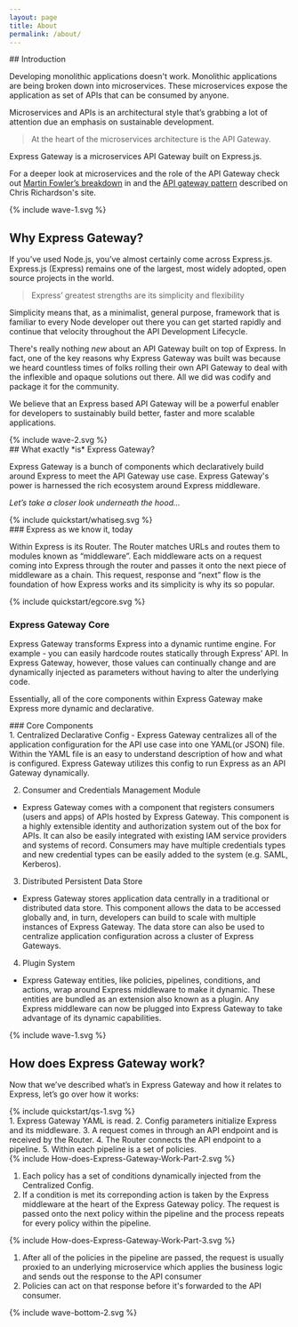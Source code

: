 ```yaml
---
layout: page
title: About
permalink: /about/
---
```


<section class="page-section-normal">
<div class="wrapper-flex">
<div class="wrapper">
<div class="flex-column" markdown="1">
## Introduction

Developing monolithic applications doesn't work. Monolithic applications are being broken down into microservices. These microservices expose the application as set of APIs that can be consumed by anyone.

Microservices and APIs is an architectural style that’s grabbing a lot of attention due an emphasis on sustainable development.

> At the heart of the microservices architecture is the API Gateway.

Express Gateway is a microservices API Gateway built on Express.js.

For a deeper look at microservices and the role of the API Gateway check out [Martin Fowler’s breakdown](https://martinfowler.com/articles/serverless.html) in and the [API gateway pattern](http://microservices.io/patterns/apigateway.html) described on Chris Richardson's site.
</div>
</div>
</div>
</section>
<div class="svg-fix wave-1">{% include wave-1.svg %}</div>
<section class="page-section-blue">
<div class="wrapper-flex">
<div class="wrapper">
<div class="flex-column" markdown="1">

## Why Express Gateway?

If you’ve used Node.js, you’ve almost certainly come across Express.js.  Express.js (Express) remains one of the largest, most widely adopted, open source projects in the world.

> Express’ greatest strengths are its simplicity and flexibility

Simplicity means that, as a minimalist, general purpose, framework that is familiar to every Node developer out there you can get started rapidly and continue that velocity throughout the API Development Lifecycle.

There's really nothing _new_ about an API Gateway built on top of Express.  In fact, one of the key reasons why Express Gateway was built was because we heard countless times of folks rolling their own API Gateway to deal with the inflexible and opaque solutions out there. All we did was codify and package it for the community.

We believe that an Express based API Gateway will be a powerful enabler for developers to sustainably build better, faster and more scalable applications.
</div>
</div>
</div>
</section>
<div class="svg-fix wave-2">{% include wave-2.svg %}</div>

<section class="page-section-white">
<div class="wrapper-flex">
<div class="wrapper">
<div class="flex-column" markdown="1">
## What exactly *is* Express Gateway?

Express Gateway is a bunch of components which declaratively build around Express to meet the API Gateway use case. Express Gateway's power is harnessed the rich ecosystem around Express middleware.

*Let’s take a closer look underneath the hood...*

</div>
</div>
</div>

<div class="wrapper border-top-blue flex-row flex-center whatiseg with-graphics with-graphics" markdown="1">
<div class="svg-fix svg-about-1 svg-diagram">{% include quickstart/whatiseg.svg %}</div>
<div class="flex-column" markdown="1">
### Express as we know it, today

Within Express is its Router. The Router matches URLs and routes them to modules known as “middleware”.  Each middleware acts on a request coming into Express through the router and passes it onto the next piece of middleware as a chain.  This request, response and “next” flow is the foundation of how Express works and its simplicity is why its so popular.
</div>
</div>
<div class="wrapper border-top-blue flex-row flex-row-reverse with-graphics" markdown="1">

<div class="svg-fix svg-about-2 svg-diagram">{% include quickstart/egcore.svg %}</div>
<div class="wrapper" markdown="1">

### Express Gateway Core
Express Gateway transforms Express into a dynamic runtime engine.  For example - you can easily hardcode routes statically through Express’ API. In Express Gateway, however, those values can continually change and are dynamically injected as parameters without having to alter the underlying code.

Essentially, all of the core components within Express Gateway make Express more dynamic and declarative.
</div>
</div>
<div class="wrapper border-top-blue" markdown="1">
### Core Components

<div class="wrapper-flex">
<div class="wrapper">
<div class="flex-column shape-style full-width" markdown="1">
1. <span class="li-main">Centralized Declarative Config</span>
  - Express Gateway centralizes all of the application configuration for the API use case into one YAML(or JSON) file.  Within the YAML file is an easy to understand description of how and what is configured. Express Gateway utilizes this config to run Express as an API Gateway dynamically.

2. <span class="li-main">Consumer and Credentials Management Module</span>
  - Express Gateway comes with a component that registers consumers (users and apps) of APIs hosted by Express Gateway. This component is a highly extensible identity and authorization system out of the box for APIs. It can also be easily integrated with existing IAM service providers and systems of record. Consumers may have multiple credentials types and new credential types can be easily added to the system (e.g. SAML, Kerberos).

3. <span class="li-main">Distributed Persistent Data Store</span>
  - Express Gateway stores application data centrally in a traditional or distributed data store. This component allows the data to be accessed globally and, in turn, developers can build to scale with multiple instances of Express Gateway. The data store can also be used to centralize application configuration across a cluster of Express Gateways.

4. <span class="li-main">Plugin System</span>
  - Express Gateway entities, like policies, pipelines, conditions, and  actions, wrap around Express middleware to make it dynamic.  These entities are bundled as an extension also known as a plugin. Any Express middleware can now be plugged into Express Gateway to take advantage of its dynamic capabilities.
</div>
</div>
</div>
</div>
</section>

<div class="svg-fix wave-1">{% include wave-1.svg %}</div>
<section class="page-section-blue">
<div class="wrapper">
<div class="flex-column infographics" markdown="1">

## How does Express Gateway work?
Now that we’ve described what’s in Express Gateway and how it relates to Express, let’s go over how it works:
<div class="wrapper flex-row with-graphics" markdown="1">
<div class="svg-fix svg-about-3 svg-diagram">{% include quickstart/qs-1.svg %}</div>
1. Express Gateway YAML is read.
2. Config parameters initialize Express and its middleware.
3. A request comes in through an API endpoint and is received by the Router.
4. The Router connects the API endpoint to a pipeline.
5. Within each pipeline is a set of policies.
</div>
<div class="wrapper flex-row with-graphics" markdown="1">

<div class="svg-fix svg-about-4 svg-diagram">{% include How-does-Express-Gateway-Work-Part-2.svg %}</div>

1. Each policy has a set of conditions dynamically injected from the Centralized Config.
2. If a condition is met its correponding action is taken by the Express middleware at the heart of the Express Gateway policy. The request is passed onto the next policy within the pipeline and the process repeats for every policy within the pipeline.
</div>
<div class="wrapper flex-row with-graphics" markdown="1">

<div class="svg-fix svg-about-5 svg-diagram">{% include How-does-Express-Gateway-Work-Part-3.svg %}</div>

1. After all of the policies in the pipeline are passed, the request is usually proxied to an underlying microservice which applies the business logic and sends out the response to the API consumer
2. Policies can act on that response before it's forwarded to the API consumer.
</div>
</div>
</div>
<div class="svg-fix wave-bottom">{% include wave-bottom-2.svg %}</div>

</section>
